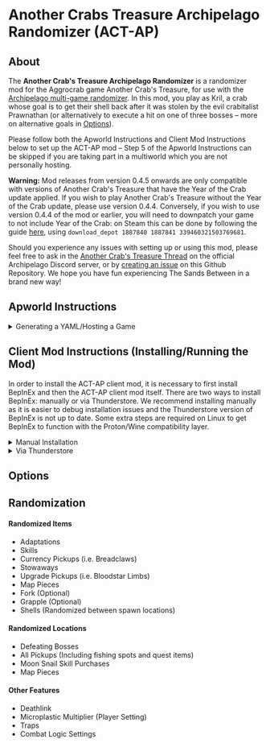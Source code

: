 # Another Crabs Treasure Archipelago Randomizer (ACT-AP)

## About
 The **Another Crab's Treasure Archipelago Randomizer** is a randomizer mod for the Aggrocrab game Another Crab's Treasure, for use with the [Archipelago multi-game randomizer](https://archipelago.gg/). In this mod, you play as Kril, a crab whose goal is to get their shell back after it was stolen by the evil crabitalist Prawnathan (or alternatively to execute a hit on one of three bosses &ndash; more on alternative goals in [Options](#options)).

Please follow both the Apworld Instructions and Client Mod Instructions below to set up the ACT-AP mod &ndash; Step 5 of the Apworld Instructions can be skipped if you are taking part in a multiworld which you are not personally hosting.

**Warning:** Mod releases from version 0.4.5 onwards are only compatible with versions of Another Crab's Treasure that have the Year of the Crab update applied. If you wish to play Another Crab's Treasure without the Year of the Crab update, please use version 0.4.4. Conversely, if you wish to use version 0.4.4 of the mod or earlier, you will need to downpatch your game to not include Year of the Crab: on Steam this can be done by following the guide [here](https://steamcommunity.com/sharedfiles/filedetails/?id=3042152647), using `download_depot 1887840 1887841 339460321503769681`.

Should you experience any issues with setting up or using this mod, please feel free to ask in the [Another Crab's Treasure Thread](https://discord.com/channels/731205301247803413/1239467743116525688) on the official Archipelago Discord server, or by [creating an issue](https://github.com/Automagic00/ACT-AP-Client-Plugin/issues) on this Github Repository. We hope you have fun experiencing The Sands Between in a brand new way!

 ## Apworld Instructions 
<details><summary>Generating a YAML/Hosting a Game</summary><br>
  
1) Download the latest `another_crab.apworld` from [releases](https://github.com/Automagic00/ACT-AP-Client-Plugin/releases).
2) Install the Archipelago Launcher following the instructions [here](https://archipelago.gg/tutorial/Archipelago/setup_en) if you have not done so already.
3) Place the `another_crab.apworld` file in the `custom_worlds` folder of your Archipelago install or click on Install APWorld in the Archipelago Launcher and select your `another_crab.apworld` file.

To generate a YAML:

4) Click on Generate Template Options in the Archipelago Launcher and select the `Another Crabs Treasure.yaml`. This can then be edited and saved wherever you wish.

To generate a game:

5) To generate a game, continue following the instructions on the [Archipelago website](https://archipelago.gg/tutorial/Archipelago/setup_en), using the yaml created in step 4.
</details>

## Client Mod Instructions (Installing/Running the Mod)

In order to install the ACT-AP client mod, it is necessary to first install BepInEx and then the ACT-AP client mod itself. There are two ways to install BepInEx: manually or via Thunderstore. We recommend installing manually as it is easier to debug installation issues and the Thunderstore version of BepInEx is not up to date. Some extra steps are required on Linux to get BepInEx to function with the Proton/Wine compatibility layer.

<details><summary>Manual Installation</summary><br>

1) Download the latest stable release of BepInEx from [GitHub](https://github.com/BepInEx/BepInEx/releases) (5.4.23.3 at time of writing). Make sure you only download the zip folder for your operating system.
2) Install BepInEx to the Another Crab's Treasure game folder following steps 1-3 of the instructions [here](https://docs.bepinex.dev/articles/user_guide/installation/index.html).

**Linux Only:** It is necessary to configure the Proton/Wine prefix for BepInEx to run correctly. Do so by following the instructions [here](https://docs.bepinex.dev/articles/advanced/proton_wine.html) before launching Another Crab's Treasure.

Note: Your file directory should look like ```Another Crab's Treasure > BepInEx > cache``` once the installation is complete. If you have an additional folder between `Another Crab's Treasure` and `BepInEx`, move the contents of the additional folder into `Another Crab's Treasure`, then delete the additional folder.
   
3) In `BepInEx/config/BepInEx.cfg` set `Enabled = true` under the `[Logging.Console]` heading -- this enables error logs and is off by default.
4) Download `ACTAP.dll` from [releases](https://github.com/Automagic00/ACT-AP-Client-Plugin/releases) and place it in `BepInEx/Plugins`
5) Launch Another Crab's Treasure (via the .exe or your desired launcher).

Note: If installed correctly, there should be a form on the top left corner of the main menu.
 
6) Enter the server address, port, server password, and player slot name issued at game generation in the listed fields.
7) After successful connection, start a new save file and enjoy!

</details>

<details><summary>Via Thunderstore</summary>
  
1) Install BepinEx following the instructions on [Thunderstore](https://thunderstore.io/c/another-crabs-treasure/p/BepInEx/BepInExPack/) (you will require either Thunderstore Mod Manager or r2modman to do so).

**Linux Only:** It is necessary to configure the Proton/Wine prefix for BepInEx to run correctly. Do so by following the instructions [here](https://docs.bepinex.dev/articles/advanced/proton_wine.html) before launching Another Crab's Treasure.

2) Download `ACTAP.dll` from [releases](https://github.com/Automagic00/ACT-AP-Client-Plugin/releases) and place it in `BepInEx/Plugins`
3) Launch Another Crabs Treasure via Thunderstore or r2modman.

Note: If installed correctly, there should be a form on the top left corner of the main menu.
 
4) Enter the server address, port, server password, and player slot name issued at game generation in the listed fields.
5) After successful connection, start a new save file and enjoy!

</details>


## Options



## Randomization





#### Randomized Items
- Adaptations
- Skills
- Currency Pickups (i.e. Breadclaws)
- Stowaways
- Upgrade Pickups (i.e. Bloodstar Limbs)
- Map Pieces
- Fork (Optional)
- Grapple (Optional)
- Shells (Randomized between spawn locations)

#### Randomized Locations
- Defeating Bosses
- All Pickups (Including fishing spots and quest items)
- Moon Snail Skill Purchases
- Map Pieces

#### Other Features
- Deathlink
- Microplastic Multiplier (Player Setting)
- Traps
- Combat Logic Settings
